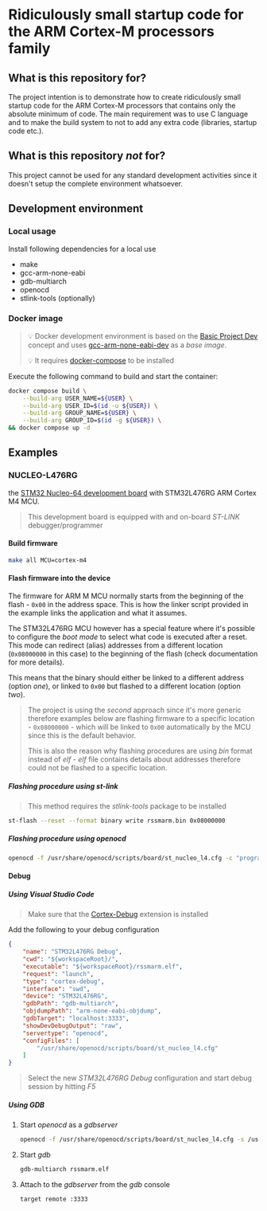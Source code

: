 # Ridiculously small startup code for the ARM Cortex-M processors family

## What is this repository for?

The project intention is to demonstrate how to create ridiculously small
startup code for the ARM Cortex-M processors that contains only the absolute
minimum of code. The main requirement was to use C language and to make the
build system to not to add any extra code (libraries, startup code etc.).

## What is this repository _not_ for?

This project cannot be used for any standard development activities since it
doesn't setup the complete environment whatsoever.

## Development environment

### Local usage

Install following dependencies for a local use

- make
- gcc-arm-none-eabi
- gdb-multiarch
- openocd
- stlink-tools (optionally)

### Docker image

> 💡 Docker development environment is based on the [Basic Project Dev](https://github.com/psugrg/basic-project-dev) concept and uses [gcc-arm-none-eabi-dev](https://github.com/psugrg/gcc-arm-none-eabi-dev) as a _base image_.
>
> 💡 It requires [docker-compose](https://docs.docker.com/compose/) to be installed

Execute the following command to build and start the container:

```bash
docker compose build \
    --build-arg USER_NAME=${USER} \
    --build-arg USER_ID=$(id -u ${USER}) \
    --build-arg GROUP_NAME=${USER} \
    --build-arg GROUP_ID=$(id -g ${USER}) \
&& docker compose up -d
```

## Examples

### NUCLEO-L476RG

the [STM32 Nucleo-64 development board](https://www.st.com/en/evaluation-tools/nucleo-l476rg.html) with STM32L476RG ARM Cortex M4 MCU.

> This development board is equipped with and on-board _ST-LINK_ debugger/programmer

#### Build firmware

```sh
make all MCU=cortex-m4
```

#### Flash firmware into the device

The firmware for ARM M MCU normally starts from the beginning of the flash - `0x00` in the address space. This is how the linker script provided in the example links the application and what it assumes.

The STM32L476RG MCU however has a special feature where it's possible to configure the _boot mode_ to select what code is executed after a reset. This mode can redirect (alias) addresses from a different location (`0x08000000` in this case) to the beginning of the flash (check documentation for more details).

This means that the binary should either be linked to a different address (option _one_), or linked to `0x00` but flashed to a different location (option _two_).

> The project is using the _second_ approach since it's more generic therefore examples below are flashing firmware to a specific location - `0x08000000` - which will be linked to `0x00` automatically by the MCU since this is the default behavior.
>
> This is also the reason why flashing procedures are using _bin_ format instead of _elf_ - _elf_ file contains details about addresses therefore could not be flashed to a specific location.

##### Flashing procedure using _st-link_

> This method requires the _stlink-tools_ package to be installed

```sh
st-flash --reset --format binary write rssmarm.bin 0x08000000
```

##### Flashing procedure using _openocd_

```sh
openocd -f /usr/share/openocd/scripts/board/st_nucleo_l4.cfg -c "program rssmarm.bin verify reset exit 0x08000000"
```

#### Debug

##### Using Visual Studio Code

> Make sure that the [Cortex-Debug](https://marketplace.visualstudio.com/items?itemName=marus25.cortex-debug) extension is installed

Add the following to your debug configuration

```json
{
    "name": "STM32L476RG Debug",
    "cwd": "${workspaceRoot}/",
    "executable": "${workspaceRoot}/rssmarm.elf",
    "request": "launch",
    "type": "cortex-debug",
    "interface": "swd",
    "device": "STM32L476RG",
    "gdbPath": "gdb-multiarch",
    "objdumpPath": "arm-none-eabi-objdump",
    "gdbTarget": "localhost:3333",
    "showDevDebugOutput": "raw",
    "servertype": "openocd",
    "configFiles": [
        "/usr/share/openocd/scripts/board/st_nucleo_l4.cfg"
    ]
}
```

> Select the new _STM32L476RG Debug_ configuration and start debug session by hitting _F5_

##### Using GDB

1. Start _openocd_ as a _gdbserver_

    ```sh
   openocd -f /usr/share/openocd/scripts/board/st_nucleo_l4.cfg -s /usr/share/openocd/scripts  
    ```

2. Start _gdb_

    ```sh
    gdb-multiarch rssmarm.elf
    ```

3. Attach to the _gdbserver_ from the _gdb_ console

    ```gdb
    target remote :3333 
    ```
